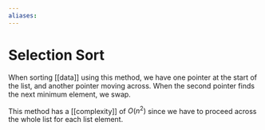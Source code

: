 ```yaml
---
aliases: 
---
```

# Selection Sort
When sorting [[data]] using this method, we have one pointer at the start of the list, and another pointer moving across. When the second pointer finds the next minimum element, we swap.

This method has a [[complexity]] of $O(n^2)$ since we have to proceed across the whole list for each list element. 
